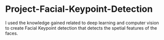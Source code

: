 # Project-Facial-Keypoint-Detection
I used the knowledge gained  related to deep learning and computer vision to create Facial Keypoint detection that detects the spetial features of the faces. 
